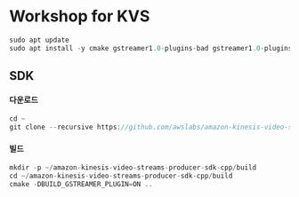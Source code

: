 # Workshop for KVS

```c
sudo apt update
sudo apt install -y cmake gstreamer1.0-plugins-bad gstreamer1.0-plugins-good gstreamer1.0-plugins-ugly gstreamer1.0-tools libgstreamer-plugins-base1.0-dev
```

## SDK 

#### 다운로드

```c
cd ~
git clone --recursive https://github.com/awslabs/amazon-kinesis-video-streams-producer-sdk-cpp.git
```

#### 빌드

```c
mkdir -p ~/amazon-kinesis-video-streams-producer-sdk-cpp/build
cd ~/amazon-kinesis-video-streams-producer-sdk-cpp/build
cmake -DBUILD_GSTREAMER_PLUGIN=ON ..
```




